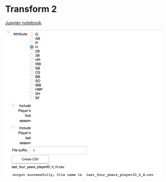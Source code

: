 # Transform 2

[Jupyter notebook](./four_seasons.ipynb)

![Preview of Jupyter Notebook](./images/gui-0.png)
